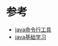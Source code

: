 # 参考
* [java命令行工具](http://geek.csdn.net/news/detail/128448)
* [java基础学习](http://geek.csdn.net/user/publishlist/zg_xy)
